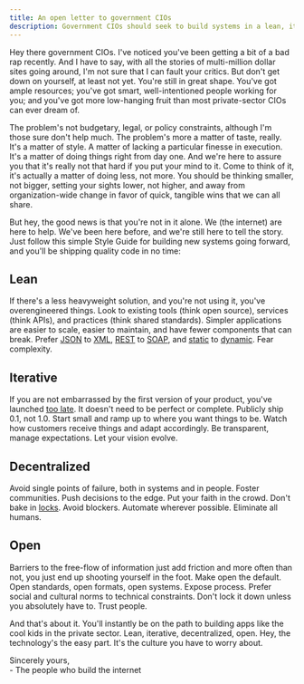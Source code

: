 ```yaml
---
title: An open letter to government CIOs
description: Government CIOs should seek to build systems in a lean, iterative, decentralized, and open way
---
```


Hey there government CIOs. I've noticed you've been getting a bit of a bad rap recently. And I have to say, with all the stories of multi-million dollar sites going around, I'm not sure that I can fault your critics. But don't get down on yourself, at least not yet. You're still in great shape. You've got ample resources; you've got smart, well-intentioned people working for you; and you've got more low-hanging fruit than most private-sector CIOs can ever dream of.

The problem's not budgetary, legal, or policy constraints, although I'm those sure don't help much. The problem's more a matter of taste, really. It's a matter of style. A matter of lacking a particular finesse in execution. It's a matter of doing things right from day one. And we're here to assure you that it's really not that hard if you put your mind to it. Come to think of it, it's actually a matter of doing less, not more. You should be thinking smaller, not bigger, setting your sights lower, not higher, and away from organization-wide change in favor of quick, tangible wins that we can all share.

But hey, the good news is that you're not in it alone. We (the internet) are here to help. We've been here before, and we're still here to tell the story. Just follow this simple Style Guide for building new systems going forward, and you'll be shipping quality code in no time:

## Lean

If there's a less heavyweight solution, and you're not using it, you've overengineered things. Look to existing tools (think open source), services (think APIs), and practices (think shared standards). Simpler applications are easier to scale, easier to maintain, and have fewer components that can break. Prefer [JSON](http://jsonapi.org/) to [XML](http://www.codinghorror.com/blog/2008/05/xml-the-angle-bracket-tax.html), [REST](https://github.com/whitehouse/api-standards#pragmatic-rest) to [SOAP](http://en.wikipedia.org/wiki/SOAP), and [static](http://jekyllrb.com) to [dynamic](https://ben.balter.com/2012/10/01/welcome-to-the-post-cms-world/). Fear complexity.

## Iterative

If you are not embarrassed by the first version of your product, you've launched [too late](http://www.businessinsider.com/the-iterate-fast-and-release-often-philosophy-of-entrepreneurship-2009-11#ixzz2U7lGAS2A). It doesn't need to be perfect or complete. Publicly ship 0.1, not 1.0. Start small and ramp up to where you want things to be. Watch how customers receive things and adapt accordingly. Be transparent, manage expectations. Let your vision evolve.

## Decentralized

Avoid single points of failure, both in systems and in people. Foster communities. Push decisions to the edge. Put your faith in the crowd. Don't bake in <a href="http://en.wikipedia.org/wiki/Lock_(computer_science)">locks</a>. Avoid blockers. Automate wherever possible. Eliminate all humans.

## Open

Barriers to the free-flow of information just add friction and more often than not, you just end up shooting yourself in the foot. Make open the default. Open standards, open formats, open systems. Expose process. Prefer social and cultural norms to technical constraints. Don't lock it down unless you absolutely have to. Trust people.

And that's about it. You'll instantly be on the path to building apps like the cool kids in the private sector. Lean, iterative, decentralized, open. Hey, the technology's the easy part. It's the culture you have to worry about.

Sincerely yours,<br />
\- The people who build the internet
